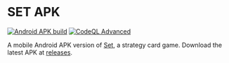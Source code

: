 ![]()

# SET APK

[![Android APK build](https://github.com/Rongbin99/SET-apk/actions/workflows/android.yml/badge.svg)](https://github.com/Rongbin99/SET-apk/actions/workflows/android.yml) [![CodeQL Advanced](https://github.com/Rongbin99/SET-apk/actions/workflows/codeql.yml/badge.svg)](https://github.com/Rongbin99/SET-apk/actions/workflows/codeql.yml)

A mobile Android APK version of [Set](https://en.wikipedia.org/wiki/Set_(card_game)), a strategy card game. Download the latest APK at [releases]().
